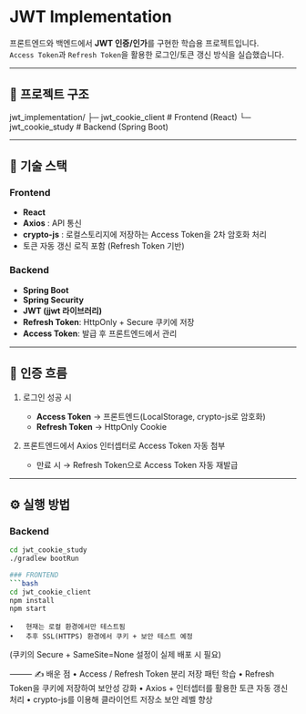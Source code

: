 # JWT Implementation

프론트엔드와 백엔드에서 **JWT 인증/인가**를 구현한 학습용 프로젝트입니다.  
`Access Token`과 `Refresh Token`을 활용한 로그인/토큰 갱신 방식을 실습했습니다.  

---

## 📂 프로젝트 구조
jwt_implementation/
├─ jwt_cookie_client   # Frontend (React)
└─ jwt_cookie_study    # Backend (Spring Boot)

---

## 🚀 기술 스택

### Frontend
- **React**
- **Axios** : API 통신
- **crypto-js** : 로컬스토리지에 저장하는 Access Token을 2차 암호화 처리
- 토큰 자동 갱신 로직 포함 (Refresh Token 기반)

### Backend
- **Spring Boot**
- **Spring Security**
- **JWT (jjwt 라이브러리)**
- **Refresh Token**: HttpOnly + Secure 쿠키에 저장  
- **Access Token**: 발급 후 프론트엔드에서 관리

---

## 🔑 인증 흐름
1. 로그인 성공 시
   - **Access Token** → 프론트엔드(LocalStorage, crypto-js로 암호화)  
   - **Refresh Token** → HttpOnly Cookie  

2. 프론트엔드에서 Axios 인터셉터로 Access Token 자동 첨부  
   - 만료 시 → Refresh Token으로 Access Token 자동 재발급  

---

## ⚙️ 실행 방법
### Backend
```bash
cd jwt_cookie_study
./gradlew bootRun

### FRONTEND
```bash
cd jwt_cookie_client
npm install
npm start
```

	•	현재는 로컬 환경에서만 테스트됨
	•	추후 SSL(HTTPS) 환경에서 쿠키 + 보안 테스트 예정
(쿠키의 Secure + SameSite=None 설정이 실제 배포 시 필요)

⸻
✍️ 배운 점
	•	Access / Refresh Token 분리 저장 패턴 학습
	•	Refresh Token을 쿠키에 저장하여 보안성 강화
	•	Axios + 인터셉터를 활용한 토큰 자동 갱신 처리
	•	crypto-js를 이용해 클라이언트 저장소 보안 레벨 향상
